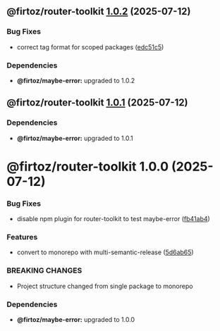 ## @firtoz/router-toolkit [1.0.2](https://github.com/firtoz/router-toolkit/compare/@firtoz/router-toolkit@1.0.1...@firtoz/router-toolkit@1.0.2) (2025-07-12)


### Bug Fixes

* correct tag format for scoped packages ([edc51c5](https://github.com/firtoz/router-toolkit/commit/edc51c596128eb7bc3470e743e2600bdca24dfb4))





### Dependencies

* **@firtoz/maybe-error:** upgraded to 1.0.2

## @firtoz/router-toolkit [1.0.1](https://github.com/firtoz/router-toolkit/compare/@firtoz/router-toolkit@1.0.0...@firtoz/router-toolkit@1.0.1) (2025-07-12)





### Dependencies

* **@firtoz/maybe-error:** upgraded to 1.0.1

# @firtoz/router-toolkit 1.0.0 (2025-07-12)


### Bug Fixes

* disable npm plugin for router-toolkit to test maybe-error ([fb41ab4](https://github.com/firtoz/router-toolkit/commit/fb41ab47bcb6935a5640e66386fa771e18b2daea))


### Features

* convert to monorepo with multi-semantic-release ([5d6ab65](https://github.com/firtoz/router-toolkit/commit/5d6ab652a458c4fd8d5a61a9fbb28598ff4a59d5))


### BREAKING CHANGES

* Project structure changed from single package to monorepo





### Dependencies

* **@firtoz/maybe-error:** upgraded to 1.0.0
